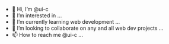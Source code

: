 - 👋 Hi, I’m @ui-c
- 👀 I’m interested in ...
- 🌱 I’m currently learning web development ...
- 💞️ I’m looking to collaborate on any and all web dev projects ...
- 📫 How to reach me @ui-c ...

<!---
ui-c/ui-c is a ✨ special ✨ repository because its `README.md` (this file) appears on your GitHub profile.
You can click the Preview link to take a look at your changes.
--->
